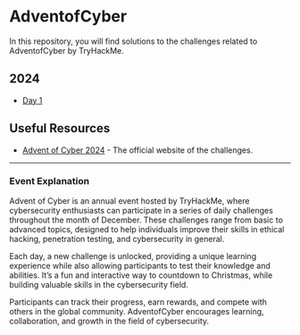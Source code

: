 # AdventofCyber

In this repository, you will find solutions to the challenges related to AdventofCyber by TryHackMe.

## 2024

- [Day 1](2024/DAY1.md)

## Useful Resources

- [Advent of Cyber 2024](https://tryhackme.com/r/christmas) - The official website of the challenges.

---

### Event Explanation

Advent of Cyber is an annual event hosted by TryHackMe, where cybersecurity enthusiasts can participate in a series of daily challenges throughout the month of December. These challenges range from basic to advanced topics, designed to help individuals improve their skills in ethical hacking, penetration testing, and cybersecurity in general.

Each day, a new challenge is unlocked, providing a unique learning experience while also allowing participants to test their knowledge and abilities. It’s a fun and interactive way to countdown to Christmas, while building valuable skills in the cybersecurity field.

Participants can track their progress, earn rewards, and compete with others in the global community. AdventofCyber encourages learning, collaboration, and growth in the field of cybersecurity.
